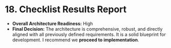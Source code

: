 # 18. Checklist Results Report
* **Overall Architecture Readiness:** High
* **Final Decision:** The architecture is comprehensive, robust, and directly aligned with all previously defined requirements. It is a solid blueprint for development. I recommend we **proceed to implementation**.
